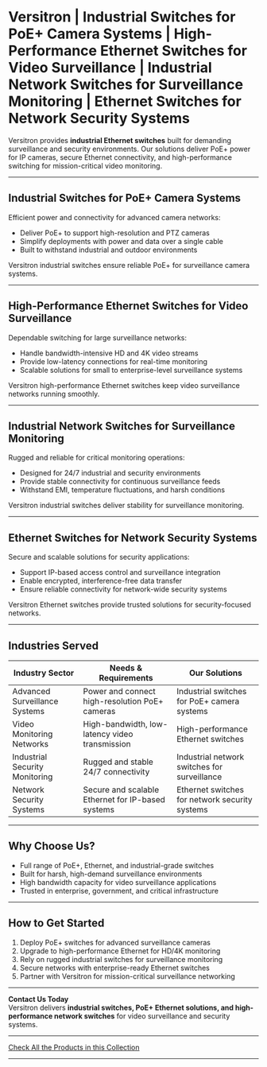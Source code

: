 # Versitron | Industrial Switches for PoE+ Camera Systems | High-Performance Ethernet Switches for Video Surveillance | Industrial Network Switches for Surveillance Monitoring | Ethernet Switches for Network Security Systems  

Versitron provides **industrial Ethernet switches** built for demanding surveillance and security environments. Our solutions deliver PoE+ power for IP cameras, secure Ethernet connectivity, and high-performance switching for mission-critical video monitoring.  

---  

## Industrial Switches for PoE+ Camera Systems  

Efficient power and connectivity for advanced camera networks:  

- Deliver PoE+ to support high-resolution and PTZ cameras  
- Simplify deployments with power and data over a single cable  
- Built to withstand industrial and outdoor environments  

Versitron industrial switches ensure reliable PoE+ for surveillance camera systems.  

---  

## High-Performance Ethernet Switches for Video Surveillance  

Dependable switching for large surveillance networks:  

- Handle bandwidth-intensive HD and 4K video streams  
- Provide low-latency connections for real-time monitoring  
- Scalable solutions for small to enterprise-level surveillance systems  

Versitron high-performance Ethernet switches keep video surveillance networks running smoothly.  

---  

## Industrial Network Switches for Surveillance Monitoring  

Rugged and reliable for critical monitoring operations:  

- Designed for 24/7 industrial and security environments  
- Provide stable connectivity for continuous surveillance feeds  
- Withstand EMI, temperature fluctuations, and harsh conditions  

Versitron industrial switches deliver stability for surveillance monitoring.  

---  

## Ethernet Switches for Network Security Systems  

Secure and scalable solutions for security applications:  

- Support IP-based access control and surveillance integration  
- Enable encrypted, interference-free data transfer  
- Ensure reliable connectivity for network-wide security systems  

Versitron Ethernet switches provide trusted solutions for security-focused networks.  

---  

## Industries Served  

| Industry Sector                | Needs & Requirements                              | Our Solutions                                          |
|--------------------------------|---------------------------------------------------|-------------------------------------------------------|
| Advanced Surveillance Systems  | Power and connect high-resolution PoE+ cameras    | Industrial switches for PoE+ camera systems           |
| Video Monitoring Networks      | High-bandwidth, low-latency video transmission    | High-performance Ethernet switches                    |
| Industrial Security Monitoring | Rugged and stable 24/7 connectivity               | Industrial network switches for surveillance          |
| Network Security Systems       | Secure and scalable Ethernet for IP-based systems | Ethernet switches for network security systems        |  

---  

## Why Choose Us?  

- Full range of PoE+, Ethernet, and industrial-grade switches  
- Built for harsh, high-demand surveillance environments  
- High bandwidth capacity for video surveillance applications  
- Trusted in enterprise, government, and critical infrastructure  

---  

## How to Get Started  

1. Deploy PoE+ switches for advanced surveillance cameras  
2. Upgrade to high-performance Ethernet for HD/4K monitoring  
3. Rely on rugged industrial switches for surveillance monitoring  
4. Secure networks with enterprise-ready Ethernet switches  
5. Partner with Versitron for mission-critical surveillance networking  

---  

**Contact Us Today**  
Versitron delivers **industrial switches, PoE+ Ethernet solutions, and high-performance network switches** for video surveillance and security systems.  

---  

[Check All the Products in this Collection](https://www.versitron.com/collections/industrial-ethernet-switches)  

---  
